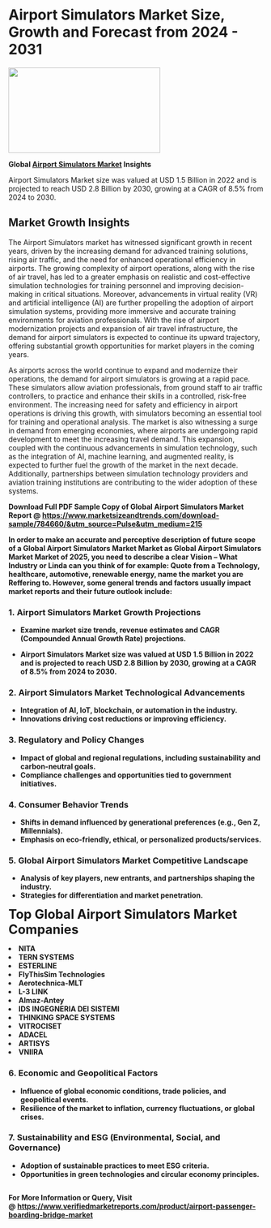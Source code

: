 <H1>Airport Simulators Market Size, Growth and Forecast from 2024 - 2031</H1><img class="aligncenter size-medium wp-image-584254" src="https://thirdeyenews.in/wp-content/uploads/2024/09/Global-Market-Research-300x168.jpeg" alt="" width="300" height="168" /><p><strong>Global&nbsp;<a href="https://www.marketsizeandtrends.com/download-sample/784660/&amp;utm_source=Pulse&amp;utm_medium=215">Airport Simulators Market</a> Insights</strong></p><p>Airport Simulators Market size was valued at USD 1.5 Billion in 2022 and is projected to reach USD 2.8 Billion by 2030, growing at a CAGR of 8.5% from 2024 to 2030.</p><p><h2>Market Growth Insights</h2> <p>The Airport Simulators market has witnessed significant growth in recent years, driven by the increasing demand for advanced training solutions, rising air traffic, and the need for enhanced operational efficiency in airports. The growing complexity of airport operations, along with the rise of air travel, has led to a greater emphasis on realistic and cost-effective simulation technologies for training personnel and improving decision-making in critical situations. Moreover, advancements in virtual reality (VR) and artificial intelligence (AI) are further propelling the adoption of airport simulation systems, providing more immersive and accurate training environments for aviation professionals. With the rise of airport modernization projects and expansion of air travel infrastructure, the demand for airport simulators is expected to continue its upward trajectory, offering substantial growth opportunities for market players in the coming years.</p> <p><strong></strong></p> <p>As airports across the world continue to expand and modernize their operations, the demand for airport simulators is growing at a rapid pace. These simulators allow aviation professionals, from ground staff to air traffic controllers, to practice and enhance their skills in a controlled, risk-free environment. The increasing need for safety and efficiency in airport operations is driving this growth, with simulators becoming an essential tool for training and operational analysis. The market is also witnessing a surge in demand from emerging economies, where airports are undergoing rapid development to meet the increasing travel demand. This expansion, coupled with the continuous advancements in simulation technology, such as the integration of AI, machine learning, and augmented reality, is expected to further fuel the growth of the market in the next decade. Additionally, partnerships between simulation technology providers and aviation training institutions are contributing to the wider adoption of these systems.</p> <p><strong></p><p><span class=""><strong>Download Full PDF Sample Copy of Global Airport Simulators Market Report</strong> @ <a href="https://www.marketsizeandtrends.com/download-sample/784660/&amp;utm_source=Pulse&amp;utm_medium=215" target="_blank">https://www.marketsizeandtrends.com/download-sample/784660/&amp;utm_source=Pulse&amp;utm_medium=215</a></span></p><p>In order to make an accurate and perceptive description of future scope of a Global&nbsp;Airport Simulators Market Market as Global&nbsp;Airport Simulators Market Market of 2025, you need to describe a clear Vision &ndash; What Industry or Linda can you think of for example: Quote from a Technology, healthcare, automotive, renewable energy, name the market you are Reffering to. However, some general trends and factors usually impact market reports and their future outlook include:</p><h3>1.&nbsp;<strong>Airport Simulators Market Growth Projections</strong></h3><ul><li>Examine market size trends, revenue estimates and CAGR (Compounded Annual Growth Rate) projections.</li><li><p>Airport Simulators Market size was valued at USD 1.5 Billion in 2022 and is projected to reach USD 2.8 Billion by 2030, growing at a CAGR of 8.5% from 2024 to 2030.</p></li></ul><h3>2.&nbsp;<strong>Airport Simulators Market Technological Advancements</strong></h3><ul><li>Integration of AI, IoT, blockchain, or automation in the industry.</li><li>Innovations driving cost reductions or improving efficiency.</li></ul><h3>3.&nbsp;<strong>Regulatory and Policy Changes</strong></h3><ul><li>Impact of global and regional regulations, including sustainability and carbon-neutral goals.</li><li>Compliance challenges and opportunities tied to government initiatives.</li></ul><h3>4.&nbsp;<strong>Consumer Behavior Trends</strong></h3><ul><li>Shifts in demand influenced by generational preferences (e.g., Gen Z, Millennials).</li><li>Emphasis on eco-friendly, ethical, or personalized products/services.</li></ul><h3>5.&nbsp;<strong>Global Airport Simulators Market Competitive Landscape</strong></h3><ul><li>Analysis of key players, new entrants, and partnerships shaping the industry.</li><li>Strategies for differentiation and market penetration.</li></ul><p data-pm-slice="1 1 []"><span style="color: inherit; font-family: inherit; font-size: 25px;">Top Global Airport Simulators Market Companies</span></p><div class="" data-test-id=""><p><li>NITA</li><li> TERN SYSTEMS</li><li> ESTERLINE</li><li> FlyThisSim Technologies</li><li> Aerotechnica-MLT</li><li> L-3 LINK</li><li> Almaz-Antey</li><li> IDS INGEGNERIA DEI SISTEMI</li><li> THINKING SPACE SYSTEMS</li><li> VITROCISET</li><li> ADACEL</li><li> ARTISYS</li><li> VNIIRA</li></p></div><h3>6.&nbsp;<strong>Economic and Geopolitical Factors</strong></h3><ul><li>Influence of global economic conditions, trade policies, and geopolitical events.</li><li>Resilience of the market to inflation, currency fluctuations, or global crises.</li></ul><h3>7.&nbsp;<strong>Sustainability and ESG (Environmental, Social, and Governance)</strong></h3><ul><li>Adoption of sustainable practices to meet ESG criteria.</li><li>Opportunities in green technologies and circular economy principles.</li></ul><h2><strong style="font-size: 14px;">For More Information or Query, Visit @&nbsp;</strong><a style="background-color: #ffffff; font-size: 14px;" href="https://www.marketsizeandtrends.com/report/airport-simulators-market/" target="_blank">https://www.verifiedmarketreports.com/product/airport-passenger-boarding-bridge-market</a></h2>
